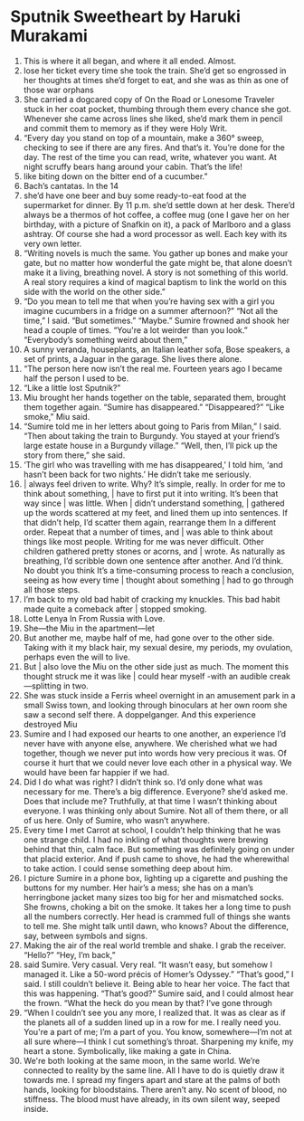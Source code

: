 # Sputnik Sweetheart by Haruki Murakami

1. This is where it all began, and where it all ended. Almost.
2. lose her ticket every time she took the train. She’d get so engrossed in her thoughts at times she’d forget to eat, and she was as thin as one of those war orphans
3. She carried a dogcared copy of On the Road or Lonesome Traveler stuck in her coat pocket, thumbing through them every chance she got. Whenever she came across lines she liked, she’d mark them in pencil and commit them to memory as if they were Holy Writ.
4. “Every day you stand on top of a mountain, make a 360° sweep, checking to see if there are any fires. And that’s it. You’re done for the day. The rest of the time you can read, write, whatever you want. At night scruffy bears hang around your cabin. That’s the life!
5. like biting down on the bitter end of a cucumber.”
6. Bach’s cantatas. In the 14
7. she’d have one beer and buy some ready-to-eat food at the supermarket for dinner. By 11 p.m. she’d settle down at her desk. There’d always be a thermos of hot coffee, a coffee mug (one I gave her on her birthday, with a picture of Snafkin on it), a pack of Marlboro and a glass ashtray. Of course she had a word processor as well. Each key with its very own letter.
8. “Writing novels is much the same. You gather up bones and make your gate, but no matter how wonderful the gate might be, that alone doesn’t make it a living, breathing novel. A story is not something of this world. A real story requires a kind of magical baptism to link the world on this side with the world on the other side.”
9. “Do you mean to tell me that when you’re having sex with a girl you imagine cucumbers in a fridge on a summer afternoon?” “Not all the time,” I said. “But sometimes.” “Maybe.” Sumire frowned and shook her head a couple of times. “You're a lot weirder than you look.” “Everybody’s something weird about them,”
10. A sunny veranda, houseplants, an Italian leather sofa, Bose speakers, a set of prints, a Jaguar in the garage. She lives there alone.
11. “The person here now isn’t the real me. Fourteen years ago I became half the person I used to be.
12. “Like a little lost Sputnik?”
13. Miu brought her hands together on the table, separated them, brought them together again. “Sumire has disappeared.” “Disappeared?” “Like smoke,” Miu said.
14. “Sumire told me in her letters about going to Paris from Milan,” I said. “Then about taking the train to Burgundy. You stayed at your friend’s large estate house in a Burgundy village.” “Well, then, I’ll pick up the story from there,” she said.
15. ‘The girl who was travelling with me has disappeared,’ I told him, ‘and hasn’t been back for two nights.’ He didn’t take me seriously.
16. | always feel driven to write. Why? It’s simple, really. In order for me to think about something, | have to first put it into writing. It’s been that way since | was little. When | didn’t understand something, | gathered up the words scattered at my feet, and lined them up into sentences. If that didn’t help, I’d scatter them again, rearrange them In a different order. Repeat that a number of times, and | was able to think about things like most people. Writing for me was never difficult. Other children gathered pretty stones or acorns, and | wrote. As naturally as breathing, I’d scribble down one sentence after another. And I’d think. No doubt you think It’s a time-consuming process to reach a conclusion, seeing as how every time | thought about something | had to go through all those steps.
17. I’m back to my old bad habit of cracking my knuckles. This bad habit made quite a comeback after | stopped smoking.
18. Lotte Lenya In From Russia with Love.
19. She—the Miu in the apartment—let
20. But another me, maybe half of me, had gone over to the other side. Taking with it my black hair, my sexual desire, my periods, my ovulation, perhaps even the will to live.
21. But | also love the Miu on the other side just as much. The moment this thought struck me it was like | could hear myself -with an audible creak—splitting in two.
22. She was stuck inside a Ferris wheel overnight in an amusement park in a small Swiss town, and looking through binoculars at her own room she saw a second self there. A doppelganger. And this experience destroyed Miu
23. Sumire and I had exposed our hearts to one another, an experience I’d never have with anyone else, anywhere. We cherished what we had together, though we never put into words how very precious it was. Of course it hurt that we could never love each other in a physical way. We would have been far happier if we had.
24. Did I do what was right? I didn’t think so. I’d only done what was necessary for me. There’s a big difference. Everyone? she’d asked me. Does that include me? Truthfully, at that time I wasn’t thinking about everyone. I was thinking only about Sumire. Not all of them there, or all of us here. Only of Sumire, who wasn’t anywhere.
25. Every time I met Carrot at school, I couldn’t help thinking that he was one strange child. I had no inkling of what thoughts were brewing behind that thin, calm face. But something was definitely going on under that placid exterior. And if push came to shove, he had the wherewithal to take action. I could sense something deep about him.
26. I picture Sumire in a phone box, lighting up a cigarette and pushing the buttons for my number. Her hair’s a mess; she has on a man’s herringbone jacket many sizes too big for her and mismatched socks. She frowns, choking a bit on the smoke. It takes her a long time to push all the numbers correctly. Her head is crammed full of things she wants to tell me. She might talk until dawn, who knows? About the difference, say, between symbols and signs.
27. Making the air of the real world tremble and shake. I grab the receiver. “Hello?” “Hey, I’m back,”
28. said Sumire. Very casual. Very real. “It wasn’t easy, but somehow I managed it. Like a 50-word précis of Homer’s Odyssey.” “That’s good,” I said. I still couldn’t believe it. Being able to hear her voice. The fact that this was happening. “That’s good?” Sumire said, and I could almost hear the frown. “What the heck do you mean by that? I’ve gone through
29. “When I couldn’t see you any more, I realized that. It was as clear as if the planets all of a sudden lined up in a row for me. I really need you. You're a part of me; I’m a part of you. You know, somewhere—I’m not at all sure where—I think I cut something’s throat. Sharpening my knife, my heart a stone. Symbolically, like making a gate in China.
30. We're both looking at the same moon, in the same world. We’re connected to reality by the same line. All I have to do is quietly draw it towards me. I spread my fingers apart and stare at the palms of both hands, looking for bloodstains. There aren’t any. No scent of blood, no stiffness. The blood must have already, in its own silent way, seeped inside.
